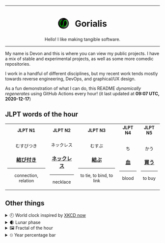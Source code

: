 ***

<h1 align="center">
<sub>
    <img src="readme/resources/avatar.png" height="36">
</sub>
&nbsp;
Gorialis
</h1>
<p align="center">
Hello! I like making tangible software.
</p>

***

My name is Devon and this is where you can view my public projects. I have a mix of stable and experimental projects, as well as some more comedic repositories.

I work in a handful of different disciplines, but my recent work tends mostly towards reverse engineering, DevOps, and graphical/UX design.

As a fun demonstration of what I can do, this README *dynamically regenerates* using GitHub Actions every hour! (it last updated at **09:07 UTC, 2020-12-17**)

<h2>JLPT words of the hour</h2>
<table>
    <tr>
        <th>JLPT N1</th>
        <th>JLPT N2</th>
        <th>JLPT N3</th>
        <th>JLPT N4</th>
        <th>JLPT N5</th>
    </tr>
    <tr>
        <td>
            <p align="center">むすびつき</p>
            <h3 align="center"><b><a href="https://jisho.org/search/%E7%B5%90%E3%81%B3%E4%BB%98%E3%81%8D">結び付き</a></b></h3>
            <hr>
            <p align="center">connection,<wbr> relation</p>
        </td>
        <td>
            <p align="center">ネックレス</p>
            <h3 align="center"><b><a href="https://jisho.org/search/%E3%83%8D%E3%83%83%E3%82%AF%E3%83%AC%E3%82%B9">ネックレス</a></b></h3>
            <hr>
            <p align="center">necklace</p>
        </td>
        <td>
            <p align="center">むすぶ</p>
            <h3 align="center"><b><a href="https://jisho.org/search/%E7%B5%90%E3%81%B6">結ぶ</a></b></h3>
            <hr>
            <p align="center">to tie,<wbr> to bind,<wbr> to link</p>
        </td>
        <td>
            <p align="center">ち</p>
            <h3 align="center"><b><a href="https://jisho.org/search/%E8%A1%80">血</a></b></h3>
            <hr>
            <p align="center">blood</p>
        </td>
        <td>
            <p align="center">かう</p>
            <h3 align="center"><b><a href="https://jisho.org/search/%E8%B2%B7%E3%81%86">買う</a></b></h3>
            <hr>
            <p align="center">to buy</p>
        </td>
    </tr>
</table>

<h2>Other things</h2>
<details>
<summary>🕘  World clock inspired by <a href="https://xkcd.com/now">XKCD now</a></summary>

> <img src="generated/now.png" width="512">

</details>
<details>
<summary>🌒 Lunar phase</summary>

The moon is approximately 11.19% through its phase (Waxing Crescent).

</details>
<details>
<summary>&#x1f5bc; Fractal of the hour</summary>

> <img src="generated/fractal.png" width="512">

</details>
<details>
<summary>&#x23f2; Year percentage bar</summary>
<pre><code>2020 [███████████████████▁] 96.01%</code></pre>
</details>
